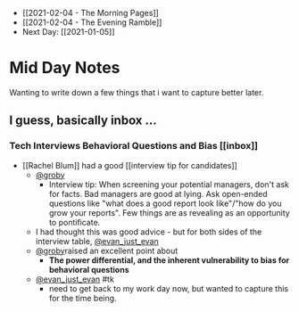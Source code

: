 - [[2021-02-04 - The Morning Pages]]
- [[2021-02-04 - The Evening Ramble]]
 - Next Day: [[2021-01-05]]
 
# Mid Day Notes

Wanting to write down a few things that i want to capture better later.

## I guess, basically inbox ...

### Tech Interviews Behavioral Questions and Bias [[inbox]] 

- [[Rachel Blum]] had a good [[interview tip for candidates]] 
	- [@groby](https://twitter.com/groby/status/1356979655509610497)
		- Interview tip: When screening your potential managers, don't ask for facts. Bad managers are good at lying. Ask open-ended questions like "what does a good report look like"/"how do you grow your reports". Few things are as revealing as an opportunity to pontificate. 
	- I had thought this was good advice - but for both sides of the interview table, [@evan_just_evan](https://twitter.com/evan_just_evan/status/1357324095873032193)
	- [@groby](https://twitter.com/groby/status/1357360692760768512)raised an excellent point about
		- __The power differential, and the inherent vulnerability to bias for behavioral questions__
	- [@evan_just_evan](https://twitter.com/evan_just_evan/status/1357401059199774721) #tk 
		- need to get back to my work day now, but wanted to capture this for the time being. 